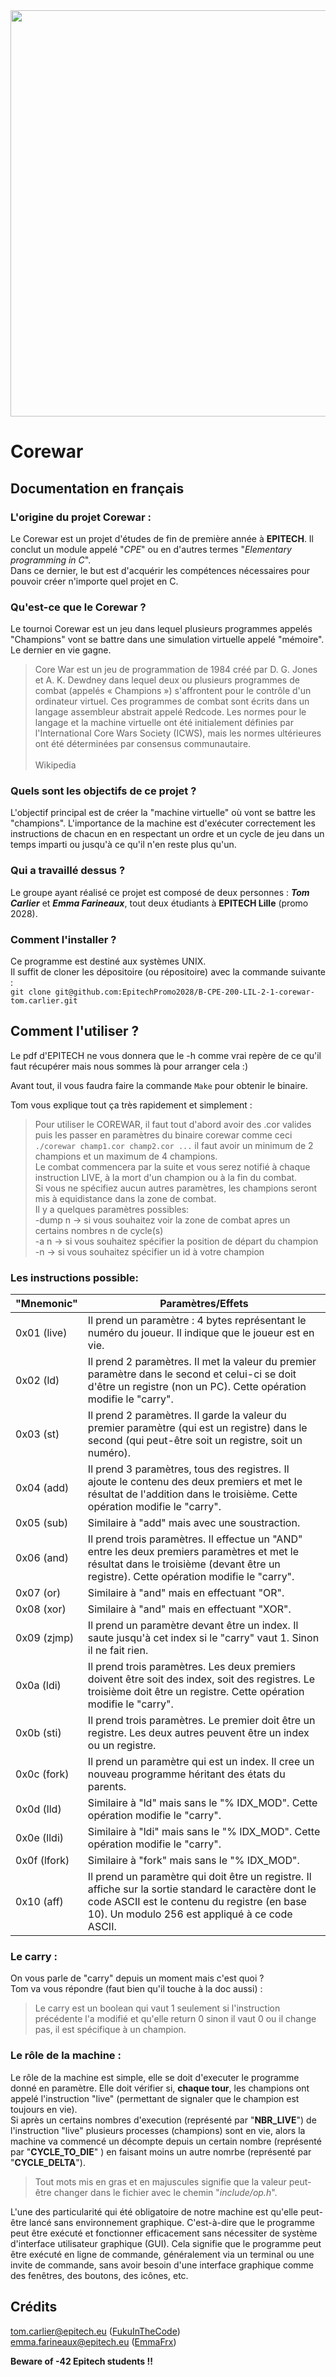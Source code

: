 <div align="center">
    <img width="650" src="https://drive.google.com/uc?export=view&id=1Enwe0OW9wRdDQNePTdth3RHlzxgeDwnQ">
</div>

# Corewar

## Documentation en français

### L'origine du projet Corewar :
Le Corewar est un projet d'études de fin de première année à **EPITECH**. Il conclut un module appelé "*CPE*" ou en d'autres termes "*Elementary programming in C*". <br>
Dans ce dernier, le but est d'acquérir les compétences nécessaires pour pouvoir créer n'importe quel projet en C.

### Qu'est-ce que le Corewar ?
Le tournoi Corewar est un jeu dans lequel plusieurs programmes appelés "Champions" vont se battre dans une simulation virtuelle appelé "mémoire". Le dernier en vie gagne.

> Core War est un jeu de programmation de 1984 créé par D. G. Jones et A. K. Dewdney dans lequel deux ou plusieurs programmes de combat (appelés « Champions ») s'affrontent pour le contrôle d'un ordinateur virtuel. Ces programmes de combat sont écrits dans un langage assembleur abstrait appelé Redcode. Les normes pour le langage et la machine virtuelle ont été initialement définies par l'International Core Wars Society (ICWS), mais les normes ultérieures ont été déterminées par consensus communautaire. <br><br> Wikipedia

### Quels sont les objectifs de ce projet ? 
L'objectif principal est de créer la "machine virtuelle" où vont se battre les "champions". L'importance de la machine est d'exécuter correctement les instructions de chacun en en respectant un ordre et un cycle de jeu dans un temps imparti ou jusqu'à ce qu'il n'en reste plus qu'un.

### Qui a travaillé dessus ? 
Le groupe ayant réalisé ce projet est composé de deux personnes : ***Tom Carlier*** et ***Emma Farineaux***, tout deux étudiants à **EPITECH Lille** (promo 2028).

### Comment l'installer ?
Ce programme est destiné aux systèmes UNIX. <br>
Il suffit de cloner les dépositoire (ou répositoire) avec la commande suivante : <br>
`git clone git@github.com:EpitechPromo2028/B-CPE-200-LIL-2-1-corewar-tom.carlier.git`

## Comment l'utiliser ?
Le pdf d'EPITECH ne vous donnera que le -h comme vrai repère de ce qu'il faut récupérer mais nous sommes là pour arranger cela :)

Avant tout, il vous faudra faire la commande `Make` pour obtenir le binaire.

Tom vous explique tout ça très rapidement et simplement :

> Pour utiliser le COREWAR, il faut tout d'abord avoir des .cor valides puis les passer en paramètres du binaire corewar comme ceci `./corewar champ1.cor champ2.cor ...` il faut avoir un minimum de 2 champions et un maximum de 4 champions. <br>
> Le combat commencera par la suite et vous serez notifié à chaque instruction LIVE, à la mort d'un champion ou à la fin du combat. <br>
> Si vous ne spécifiez aucun autres paramètres, les champions seront mis à equidistance dans la zone de combat. <br>
> Il y a quelques paramètres possibles: <br>
> -dump n -> si vous souhaitez voir la zone de combat apres un certains nombres n de cycle(s) <br>
> -a n -> si vous souhaitez spécifier la position de départ du champion <br>
> -n -> si vous souhaitez spécifier un id à votre champion <br>


### Les instructions possible: 
<div align="center">
<table>
    <thead>
        <tr>
            <th>"Mnemonic"</th>
            <th>Paramètres/Effets</th>
        </tr>
    </thead>
    <tbody>
        <tr>
            <td>0x01 (live)</td>
            <td>Il prend un paramètre : 4 bytes représentant le numéro du joueur. Il indique que le joueur est en vie. </td>
        </tr>
        <tr>
            <td>0x02 (ld)</td>
            <td>Il prend 2 paramètres. Il met la valeur du premier paramètre dans le second et celui-ci se doit d'être un registre (non un PC). Cette opération modifie le "carry".</td>
        </tr>
        <tr>
            <td>0x03 (st)</td>
            <td>Il prend 2 paramètres. Il garde la valeur du premier paramètre (qui est un registre) dans le second (qui peut-être soit un registre, soit un numéro).</td>
        </tr>
        <tr>
            <td>0x04 (add)</td>
            <td>Il prend 3 paramètres, tous des registres. Il ajoute le contenu des deux premiers et met le résultat de l'addition dans le troisième. Cette opération modifie le "carry".</td>
        </tr>
        <tr>
            <td>0x05 (sub)</td> 
            <td>Similaire à "add" mais avec une soustraction.</td>
        </tr>
        <tr>
            <td>0x06 (and)</td>
            <td>Il prend trois paramètres. Il effectue un "AND" entre les deux premiers paramètres et met le résultat dans le troisième (devant être un registre). Cette opération modifie le "carry".</td>
        </tr>
        <tr>
            <td>0x07 (or)</td>
            <td>Similaire à "and" mais en effectuant "OR".</td>
        </tr>
        <tr>
            <td>0x08 (xor)</td>
            <td>Similaire à "and" mais en effectuant "XOR".</td>
        </tr>
        <tr>
            <td>0x09 (zjmp)</td>
            <td>Il prend un paramètre devant être un index. Il saute jusqu'à cet index si le "carry" vaut 1. Sinon il ne fait rien.</td>
        </tr>
        <tr>
            <td>0x0a (ldi)</td>
            <td>Il prend trois paramètres. Les deux premiers doivent être soit des index, soit des registres. Le troisième doit être un registre. Cette opération modifie le "carry".</td>
        </tr>
        <tr>
            <td>0x0b (sti)</td>
            <td>Il prend trois paramètres. Le premier doit être un registre. Les deux autres peuvent être un index ou un registre.</td>
        </tr>
        <tr>
            <td>0x0c (fork)</td>
            <td>Il prend un paramètre qui est un index. Il cree un nouveau programme héritant des états du parents.</td>
        </tr>
        <tr>
            <td>0x0d (lld)</td>
            <td>Similaire à "ld" mais sans le "% IDX_MOD". Cette opération modifie le "carry".</td>
        </tr>
        <tr>
            <td>0x0e (lldi)</td>
            <td>Similaire à "ldi" mais sans le "% IDX_MOD". Cette opération modifie le "carry".</td>
        </tr>
        <tr>
            <td>0x0f (lfork)</td>
            <td>Similaire à "fork" mais sans le "% IDX_MOD".</td>
        </tr>        
        <tr>
            <td>0x10 (aff)</td>
            <td>Il prend un paramètre qui doit être un registre. Il affiche sur la sortie standard le caractère dont le code ASCII est le contenu du registre (en base 10). Un modulo 256 est appliqué à ce code ASCII.</td>
        </tr>
    </tbody>
</table>
</div>

### Le carry :
On vous parle de "carry" depuis un moment mais c'est quoi ? <br>
Tom va vous répondre (faut bien qu'il touche à la doc aussi) :

> Le carry est un boolean qui vaut 1 seulement si l'instruction précédente l'a modifié et qu'elle return 0 sinon il vaut 0 ou il change pas, il est spécifique à un champion.

### Le rôle de la machine :
Le rôle de la machine est simple, elle se doit d'executer le programme donné en paramètre. Elle doit vérifier si, **chaque tour**, les champions ont appelé l'instruction "live" (permettant de signaler que le champion est toujours en vie). <br>
Si après un certains nombres d'execution (représenté par "**NBR_LIVE**") de l'instruction "live" plusieurs processes (champions) sont en vie, alors la machine va commencé un décompte depuis un certain nombre (représenté par "**CYCLE_TO_DIE**" ) en faisant moins un autre nomrbe (représenté par "**CYCLE_DELTA**"). 

> Tout mots mis en gras et en majuscules signifie que la valeur peut-être changer dans le fichier avec le chemin "*include/op.h*".

L'une des particularité qui été obligatoire de notre machine est qu'elle peut-être lancé sans environnement graphique. C'est-à-dire que le programme peut être exécuté et fonctionner efficacement sans nécessiter de système d'interface utilisateur graphique (GUI).
Cela signifie que le programme peut être exécuté en ligne de commande, généralement via un terminal ou une invite de commande, sans avoir besoin d'une interface graphique comme des fenêtres, des boutons, des icônes, etc.

## Crédits 
tom.carlier@epitech.eu ([FukuInTheCode](https://github.com/FukuInTheCode)) <br>
emma.farineaux@epitech.eu ([EmmaFrx](https://github.com/EmmaFrx))

**Beware of -42 Epitech students !!**

